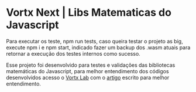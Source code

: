 # Vortx Next | Libs Matematicas do Javascript

Para executar os teste, npm run tests, caso queira testar o projeto as big, execute npm i e npm start, indicado fazer um backup dos .wasm atuais para retornar a execução dos testes internos como sucesso.

Esse projeto foi desenvolvido para testes e validações das bibliotecas matemáticas do Javascript, para melhor entendimento dos códigos desenvolvidos acesso o [Vortx Lab](https://lab.vortx.com.br/) com o [artigo](https://lab.vortx.com.br/p/7335af7b-f3d6-48a7-a6a5-e04f5dcb1c9f/) escrito para melhor entendimento.
 

